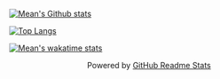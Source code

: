[![Mean's Github stats](https://github-readme-stats-mean.vercel.app/api?username=MeanZhang&show_icons=true)](https://github.com/MeanZhang)

[![Top Langs](https://github-readme-stats-mean.vercel.app/api/top-langs/?username=MeanZhang&langs_count=6&layout=compact)](https://github.com/MeanZhang)

[![Mean's wakatime stats](https://github-readme-stats-mean.vercel.app/api/wakatime?username=Mean)](https://wakatime.com/@Mean)

<p align="center">Powered by <a href="https://github.com/anuraghazra/github-readme-stats">GitHub Readme Stats</a>
